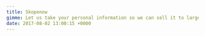 ```yaml
---
title: Skopenow
gimme: Let us take your personal information so we can sell it to large corporations.
date: 2017-08-02 13:00:15 +0000
---
```

